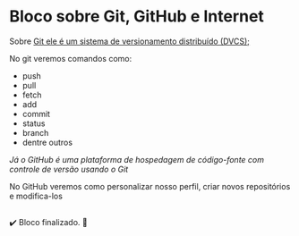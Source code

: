# Bloco sobre Git, GitHub e Internet

Sobre <ins>Git ele é um sistema de versionamento distribuído (DVCS);</ins>

No git veremos comandos como:

 - push
 - pull
 - fetch 
 - add 
 - commit 
 - status 
 - branch
 - dentre outros

*Já o GitHub é uma plataforma de hospedagem de código-fonte com controle de versão usando o Git*

No GitHub veremos como personalizar nosso perfil, criar novos repositórios e modifica-los

##
:heavy_check_mark: Bloco finalizado. :rocket:
